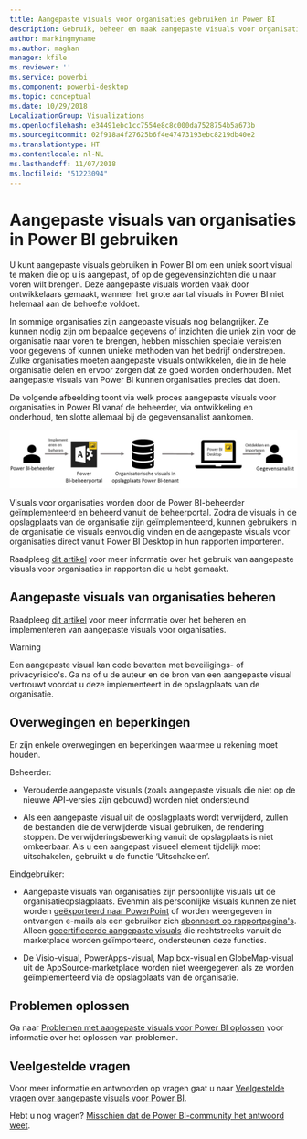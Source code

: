 ```yaml
---
title: Aangepaste visuals voor organisaties gebruiken in Power BI
description: Gebruik, beheer en maak aangepaste visuals voor organisaties in Power BI
author: markingmyname
ms.author: maghan
manager: kfile
ms.reviewer: ''
ms.service: powerbi
ms.component: powerbi-desktop
ms.topic: conceptual
ms.date: 10/29/2018
LocalizationGroup: Visualizations
ms.openlocfilehash: e34491ebc1cc7554e8c8c000da7528754b5a673b
ms.sourcegitcommit: 02f918a4f27625b6f4e47473193ebc8219db40e2
ms.translationtype: HT
ms.contentlocale: nl-NL
ms.lasthandoff: 11/07/2018
ms.locfileid: "51223094"
---
```

# <a name="use-organizational-custom-visuals-in-power-bi"></a>Aangepaste visuals van organisaties in Power BI gebruiken

U kunt aangepaste visuals gebruiken in Power BI om een uniek soort visual te maken die op u is aangepast, of op de gegevensinzichten die u naar voren wilt brengen. Deze aangepaste visuals worden vaak door ontwikkelaars gemaakt, wanneer het grote aantal visuals in Power BI niet helemaal aan de behoefte voldoet. 

In sommige organisaties zijn aangepaste visuals nog belangrijker. Ze kunnen nodig zijn om bepaalde gegevens of inzichten die uniek zijn voor de organisatie naar voren te brengen, hebben misschien speciale vereisten voor gegevens of kunnen unieke methoden van het bedrijf onderstrepen. Zulke organisaties moeten aangepaste visuals ontwikkelen, die in de hele organisatie delen en ervoor zorgen dat ze goed worden onderhouden. Met aangepaste visuals van Power BI kunnen organisaties precies dat doen.

De volgende afbeelding toont via welk proces aangepaste visuals voor organisaties in Power BI vanaf de beheerder, via ontwikkeling en onderhoud, ten slotte allemaal bij de gegevensanalist aankomen.

![Afbeelding van aangepaste visual](media/power-bi-custom-visuals-organizational/custom-visual-org-01.jpg)

Visuals voor organisaties worden door de Power BI-beheerder geïmplementeerd en beheerd vanuit de beheerportal. Zodra de visuals in de opslagplaats van de organisatie zijn geïmplementeerd, kunnen gebruikers in de organisatie de visuals eenvoudig vinden en de aangepaste visuals voor organisaties direct vanuit Power BI Desktop in hun rapporten importeren.

Raadpleeg [dit artikel](power-bi-custom-visuals.md) voor meer informatie over het gebruik van aangepaste visuals voor organisaties in rapporten die u hebt gemaakt.

## <a name="administer-organizational-custom-visuals"></a>Aangepaste visuals van organisaties beheren

Raadpleeg [dit artikel](https://go.microsoft.com/fwlink/?linkid=866790) voor meer informatie over het beheren en implementeren van aangepaste visuals voor organisaties.

> [!WARNING]
> Een aangepaste visual kan code bevatten met beveiligings- of privacyrisico's. Ga na of u de auteur en de bron van een aangepaste visual vertrouwt voordat u deze implementeert in de opslagplaats van de organisatie.

## <a name="considerations-and-limitations"></a>Overwegingen en beperkingen

Er zijn enkele overwegingen en beperkingen waarmee u rekening moet houden.

Beheerder:

* Verouderde aangepaste visuals (zoals aangepaste visuals die niet op de nieuwe API-versies zijn gebouwd) worden niet ondersteund

* Als een aangepaste visual uit de opslagplaats wordt verwijderd, zullen de bestanden die de verwijderde visual gebruiken, de rendering stoppen. De verwijderingsbewerking vanuit de opslagplaats is niet omkeerbaar. Als u een aangepast visueel element tijdelijk moet uitschakelen, gebruikt u de functie ‘Uitschakelen’.

Eindgebruiker:

* Aangepaste visuals van organisaties zijn persoonlijke visuals uit de organisatieopslagplaats. Evenmin als persoonlijke visuals kunnen ze niet worden [geëxporteerd naar PowerPoint](https://docs.microsoft.com/power-bi/consumer/end-user-powerpoint) of worden weergegeven in ontvangen e-mails als een gebruiker zich [abonneert op rapportpagina's](https://docs.microsoft.com/power-bi/consumer/end-user-subscribe). Alleen [gecertificeerde aangepaste visuals](https://docs.microsoft.com/power-bi/power-bi-custom-visuals-certified) die rechtstreeks vanuit de marketplace worden geïmporteerd, ondersteunen deze functies.

* De Visio-visual, PowerApps-visual, Map box-visual en GlobeMap-visual uit de AppSource-marketplace worden niet weergegeven als ze worden geïmplementeerd via de opslagplaats van de organisatie.

## <a name="troubleshoot"></a>Problemen oplossen

Ga naar [Problemen met aangepaste visuals voor Power BI oplossen](power-bi-custom-visuals-troubleshoot.md) voor informatie over het oplossen van problemen.

## <a name="faq"></a>Veelgestelde vragen

Voor meer informatie en antwoorden op vragen gaat u naar [Veelgestelde vragen over aangepaste visuals voor Power BI](power-bi-custom-visuals-faq.md#organizational-custom-visuals).

Hebt u nog vragen? [Misschien dat de Power BI-community het antwoord weet](http://community.powerbi.com/).
